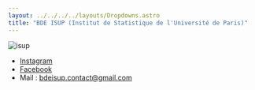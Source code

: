 ```yaml
---
layout: ../../../../layouts/Dropdowns.astro
title: "BDE ISUP (Institut de Statistique de l'Université de Paris)"
---
```

![isup](/assets/assos/isup.png)  
- [Instagram](https://www.instagram.com/bde_isupien/)  
- [Facebook](https://www.facebook.com/bdelevesisup)  
- Mail : bdeisup.contact@gmail.com